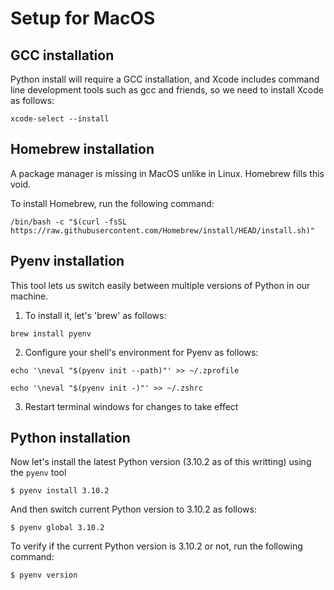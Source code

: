 # Setup for MacOS

## GCC installation

Python install will require a GCC installation, and Xcode includes command line development tools such as gcc and friends, so we need to install Xcode as follows:

```
xcode-select --install
```

## Homebrew installation

A package manager is missing in MacOS unlike in Linux. Homebrew fills this void.

To install Homebrew, run the following command:

```
/bin/bash -c "$(curl -fsSL https://raw.githubusercontent.com/Homebrew/install/HEAD/install.sh)"
```

## Pyenv installation

This tool lets us switch easily between multiple versions of Python in our machine.

1. To install it, let's 'brew' as follows:

```
brew install pyenv
```

2. Configure your shell's environment for Pyenv as follows:

```
echo '\neval "$(pyenv init --path)"' >> ~/.zprofile

echo '\neval "$(pyenv init -)"' >> ~/.zshrc
```

3. Restart terminal windows for changes to take effect

## Python installation

Now let's install the latest Python version (3.10.2 as of this writting) using the `pyenv` tool

```
$ pyenv install 3.10.2
```

And then switch current Python version to 3.10.2 as follows:
```
$ pyenv global 3.10.2
```

To verify if the current Python version is 3.10.2 or not, run the following command:

```
$ pyenv version
```





